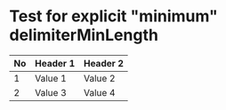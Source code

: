 # Test for explicit "minimum" delimiterMinLength

| No | Header 1 | Header 2 |
| -- | -------- | -------- |
| 1  | Value 1  | Value 2  |
| 2  | Value 3  | Value 4  |
